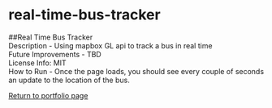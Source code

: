 # real-time-bus-tracker
##Real Time Bus Tracker <br>
Description - Using mapbox GL api to track a bus in real time <br>
Future Improvements - TBD <br>
License Info: MIT <br>
How to Run - Once the page loads, you should see every couple of seconds an update to the location of the bus.

<a href="https://arms177.github.io/">Return to portfolio page</a>
